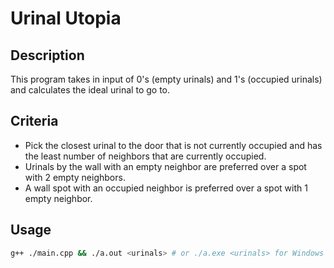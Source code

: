 # Urinal Utopia

## Description

This program takes in input of 0's (empty urinals) and 1's (occupied urinals) and calculates the ideal urinal to go to.

## Criteria

- Pick the closest urinal to the door that is not currently occupied and has the least number of neighbors that are currently occupied.
- Urinals by the wall with an empty neighbor are preferred over a spot with 2 empty neighbors.
- A wall spot with an occupied neighbor is preferred over a spot with 1 empty neighbor.

## Usage

```sh
g++ ./main.cpp && ./a.out <urinals> # or ./a.exe <urinals> for Windows
```
